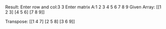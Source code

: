 Result:
Enter row and col:3 3
Enter matrix A:1 2 3 4 5 6 7 8 9
Given Array:
 [[1 2 3]
 [4 5 6]
 [7 8 9]]

Transpose:
 [[1 4 7]
 [2 5 8]
 [3 6 9]]